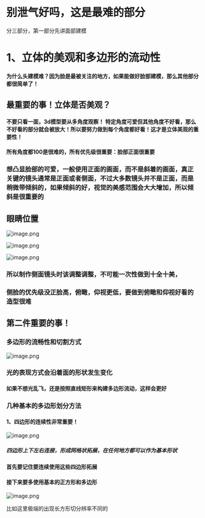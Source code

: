 # 别泄气好吗，这是最难的部分

分三部分，第一部分先讲面部建模

# 1、立体的美观和多边形的流动性

#### 为什么头建模难？因为脸是最被关注的地方，如果能做好脸部建模，那么其他部分都很简单了！

## 最重要的事！立体是否美观？

#### 不要只看一面，3d模型要从多角度观察！  特定角度可爱但其他角度不好看，那么不好看的部分就会被放大！所以要努力做到每个角度都好看！这才是立体美观的重要性！

#### 所有角度都100是很难的，所有优先级很重要：脸部正面很重要

### 想凸显脸部的可爱，一般使用正面的画面，而不是斜着的画面，真正关键的镜头通常是正面或者侧面，不过大多数镜头并不是正面，而是稍微带倾斜的，如果倾斜的好，视觉的美感范围会大大增加，所以倾斜是很重要的

## 眼睛位置

![image.png](https://cdn.jsdelivr.net/gh/ymingZ/note-gen-image-sync@main/2025-07/4b836965-8ad8-4a54-ba59-c67da49608f0.png)

![image.png](https://cdn.jsdelivr.net/gh/ymingZ/note-gen-image-sync@main/2025-07/a12810e4-c6c8-43dd-8ff9-b74f26a13ce7.png)

![image.png](https://cdn.jsdelivr.net/gh/ymingZ/note-gen-image-sync@main/2025-07/deeb32d6-b710-4f23-b652-d4b76c96d05f.png)

### 所以制作侧面镜头时该调整调整，不可能一次性做到十全十美，

### 侧脸的优先级没正脸高，俯瞰，仰视更低，要做到俯瞰和仰视好看的造型很难

## 第二件重要的事！

### 多边形的流畅性和切割方式

![image.png](https://cdn.jsdelivr.net/gh/ymingZ/note-gen-image-sync@main/2025-07/cac6ab57-45ae-47df-a102-262f0b47dbe3.png)

### 光的表现方式会沿着面的形状发生变化

#### 如果不想光乱飞，还是按照直线矩形来构建多边形流动，这样会更好

### 几种基本的多边形划分方法

#### 1、四边形的连续性非常重要！

![image.png](https://cdn.jsdelivr.net/gh/ymingZ/note-gen-image-sync@main/2025-07/41a5d650-9917-4464-8937-f17682f3edb5.png)

##### 四边形上下左右连接，形成网格状拓展，在任何地方都可以作为基本形状

#### 首先要记住要连续使用这些四边形拓展

#### 接下来要多使用基本的正方形和多边形

![image.png](https://cdn.jsdelivr.net/gh/ymingZ/note-gen-image-sync@main/2025-07/a58729ea-b80d-4110-8d9a-eb6c578bcdf4.png)

比如这里极端的出现长方形切分辨率不同的
